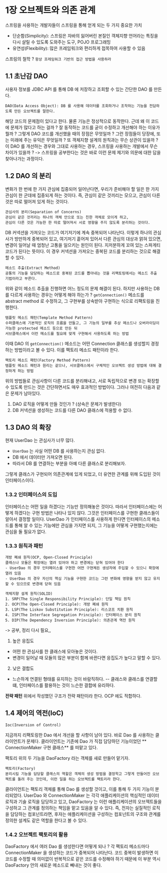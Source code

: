 # 1장 오브젝트와 의존 관계
스프링을 사용하는 개발자들이 스프링을 통해 얻게 되는 두 가지 중요한 가치
- 단순함(Simplicity): 스프링은 자바의 잃어버린 본질인 객체지향 언어라는 특징을 다시 살릴 수 있도록 도와주는 도구, POJO 프로그래밍
- 유연성(Flexibility): 많은 프레임워크와 편리하게 접목하여 사용할 수 있음

스프링의 철학 ? 
```항상 프레임워크 기반의 접근 방법을 사용하라```

## 1.1 초난감 DAO
사용자 정보를 JDBC API 를 통해 DB 에 저장하고 조회할 수 있는 간단한 DAO 를 만든다.
````
DAO(Data Access Object): DB 를 사용해 데이터를 조회하거나 조작하는 기능을 전담하도록 만든 오브젝트를 말한다.
````

해당 코드의 문제점이 있다고 한다. 물론 기능은 정상적으로 동작한다. 근데 왜 이 코드에 문제가 많다고 하는 걸까 ? 잘 동작하는 코드를 굳이 수정하고 개선해야 하는 이유가 뭘까 ? 그렇게 DAO 코드를 개선했을 때의 장점은 무엇일까 ? 그런 장점들이 당장에, 또는 미래에 주는 유익은 무엇일까 ? 또 객체지향 설계의 원칙과는 무슨 상관이 있을까 ? 이 DAO 를 개선하는 경우와 그대로 사용하는 경우, 스프링을 사용하는 개발에서 무슨 차이가 있을까 ?
-> 스프링을 공부한다는 것은 바로 이런 문제 제기와 의문에 대한 답을 찾아나가는 과정이다. 

## 1.2 DAO 의 분리
변화가 한 번에 한 가지 관심에 집중되어 일어난다면, 우리가 준비해야 할 일은 한 가지 관심이 한 군데에 집중되게 하는 것이다.
즉, 관심이 같은 것끼리는 모으고, 관심이 다른 것은 따로 떨어져 있게 하는 것이다.
```
관심사의 분리(Separation of Concerns)
관심이 같은 것끼리는 하나의 객체 안으로 또는 친한 객체로 모이게 하고, 
관심이 다른 것은 가능한 한 따로 떨어져서 서로 영향을 주지 않도록 분리하는 것이다.
```

DB 커넥션을 가져오는 코드가 여기저기에 계속 중복되어 나타난다. 이렇게 하나의 관심사가 방만하게 중복되어 있고, 여기저기 흩어져 있어서 다른 관심의 대상과 얽혀 있으면, 변경이 일어날 때 엄청난 고통을 일으키는 원인이 된다. 지저분하게 꼬여 있는 스파게티 코드가 된다는 뜻이다.
이 경우 커넥션을 가져오는 중복된 코드를 분리하는 것으로 해결할 수 있다.
```
메소드 추출(Extract Method)
공통의 기능을 담당하는 메소드로 중복된 코드를 뽑아내는 것을 리팩토링에서는 메소드 추출 기법이라고 부른다.
```

위와 같이 메소드 추출을 진행하면 어느 정도의 문제 해결이 된다. 하지만 사용하는 DB 를 다르게 사용하는 경우는 어떻게 해야 하는가 ? 
`getConnection()` 메소드를 abstract method 로 수정하고, 그 구현부를 상속받아 구현하는 식으로 리팩토링을 진행한다.
```
템플릿 메소드 패턴(Template Method Pattern)
수퍼클래스에 기본적인 로직의 흐름을 만들고, 그 기능의 일부를 추상 메소드나 오버라이딩이 가능한 protected 메소드 등으로 만든 뒤 
서브클래스에서 이런 메소드를 필요에 맞게 구현해서 사용하도록 하는 방법
```

이때 DAO 의 `getConnection()` 메소드는 어떤 Connection 클래스를 생성할지 경정하는 방법이라고 볼 수 있다. 이를 팩토리 메소드 패턴이라 한다.
```
팩토리 메소드 패턴(Factory Method Pattern)
템플릿 메소드 패턴과 원리는 같으나, 서브클래스에서 구체적인 오브젝트 생성 방법에 대해 결정하게 하는 방법
```

위의 방법들로 관심사항이 다른 코드를 분리해내고, 서로 독립적으로 변경 또는 확장할 수 있도록 만드는 것은 간단하면서도 매우 효과적인 방법이다. 그러나 여전히 다음과 같은 문제가 남아있다. 
1. DAO 로직을 어떻게 만들 것인가 ? (상속은 문제가 발생한다)
2. DB 커넥션을 생성하는 코드를 다른 DAO 클래스에 적용할 수 없다.

## 1.3 DAO 의 확장
현재 UserDao 는 관심사가 너무 많다.
- `UserDao` 는 사실 어떤 DB 를 사용하는지 관심 없다.
- DB 에서 데이터만 가져오면 된다.
- 따라서 DB 를 연결하는 부분을 아예 다른 클래스로 분리해보자.

그렇게 클래스가 구현되어 의존관계에 있게 되었고, 더 유연한 관계를 위해 도입된 것이 인터페이스이다. 

### 1.3.2 인터페이스의 도입
인터페이스는 어떤 일을 하겠다는 기능만 정의해놓은 것이다. 따라서 인터페이스에는 어떻게 하겠다는 구현 방법은 나타나 있지 않다. 그것은 인터페이스를 구현한 클래스들이 알아서 결정할 일이다. UserDao 가 인터페이스를 사용하게 한다면 인터페이스의 메소드를 통해 알 수 있는 기능에만 관심을 가지면 되지, 그 기능을 어떻게 구현했는지에는 관심을 둘 필요가 없다.

### 1.3.3 원칙과 패턴
```
개방 폐쇄 원칙(OCP, Open-Closed Principle)
클래스나 모듈은 확장에는 열려 있어야 하고 변경에는 닫혀 있어야 한다
- UserDao 의 경우 인터페이스를 구현한 어떤 구현체든 생성자에 주입할 수 있으니 확장에 열려 있음
- UserDao 의 경우 자신의 핵심 기능을 구현한 코드는 그런 변화에 영향을 받지 않고 유지할 수 있으므로 변경에 닫혀 있음
```

```
객체지향 설계 원칙(SOLID)
1. SRP(The Single Responsibility Principle): 단일 책임 원칙
2. OCP(The Open-Closed Principle): 개방 폐쇄 원칙
3. LSP(The Liskov Substitution Principle): 리스코프 치환 원칙
4. ISP(The Interface Segregation Principle): 인터페이스 분리 원칙
5. DIP(The Dependency Inversion Principle): 의존관계 역전 원칙
```
-> 공부, 정리 다시 필요,,

1. 높은 응집도
- 어떤 한 관심사를 한 클래스에 모아놓은 것이다. 
- 변경이 일어날 때 모듈의 많은 부분이 함께 바뀐다면 응집도가 높다고 말할 수 있다.
2. 낮은 결합도
- 느슨하게 연결된 형태를 유지하는 것이 바람직하다.
-- 클래스와 클래스를 연결할 떄, 인터페이스를 활용하는 것이 느슨한 결합에 유리하다.

**전략 패턴**
위에서 작성했던 구조가 전략 패턴이라 한다. OCP 에도 적합하다.

## 1.4 제어의 역전(IoC)
```
Ioc(Inversion of Control)
```
지금까지 리팩토링한 Dao 에서 개선을 할 사항이 남아 있다. 바로 Dao 를 사용하는 클라이언트가 문제다.
클라이언트는 기존에 Dao 가 직접 담당하던 기능이었던 ** ConnectionMaker 구현 클래스** 를 떠맡고 있다.

팩토리
위의 두 기능을 DaoFactory 라는 객체를 새로 만들어 맡기자. 
```
팩토리(Factory)
분리시킬 기능을 담당할 클래스의 역할은 객체의 생성 방법을 결정학고 그렇게 만들어진 오브젝트를 돌려 주는 것인데, 이런 일을 하는 오브젝트를 팩토리라 한다.
```

클라이언트는 팩토리 객체를 통해 Dao 를 생성할 것이고, 이를 통해 두 가지 기능이 분리되었다. 
UserDao 와 ConnectionMaker 는 각각 애플리케이션의 핵심적인 데이터 로직과 기술 로직을 담당하고 있고, DaoFactory 는 이런 애플리케이션의 오브젝트들을 구성하고 그 관계를 정의하는 책임을 맡고 있음을 알 수 있다.
즉, 전자는 실질적인 로직을 담당하는 컴포넌트라면, 후자는 애플리케이션을 구성하는 컴포넌트의 구조와 관계를 정의한 설계도 같은 역할을 한다고 볼 수 있다.

### 1.4.2 오브젝트 팩토리의 활용
DaoFactory 에서 여러 Dao 를 생성한다면 어떻게 되나 ? 
각 팩토리 메소드마다 ConnectionMaker 을 생성하는 코드가 중복되어 나타난다. 코드 중복이 발생하면 이 코드를 수정할 때 의미없이 반복적으로 같은 코드를 수정해야 하기 때문에 이 부분 역시 DaoFactory 안의 새로운 메소드로 빼내는 것이 좋다.


